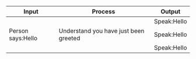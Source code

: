 
|Input              |Process                                 |Output                                               |
|-------------------|----------------------------------------|-----------------------------------------------------|
|                   |                                        | Speak:Hello                                         |
|Person says:Hello  |Understand you have just been greeted   | Speak:Hello                                         |
|                   |                                        | Speak:Hello                                         |









